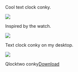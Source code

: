 Cool text clock conky.

<img src="https://skandyns.github.io/img/qlocktwo-conky.png"/>

Inspired by the watch.

<img src="https://skandyns.github.io/img/qlocktwo-watch.jpg"/>

Text clock conky on my desktop.

<img src="https://skandyns.github.io/img/qlocktwo-conky-desktop.png"/>

Qlocktwo conky<a href="https://github.com/skandyns/qlocktwo-conky" target="_blank">Download</a>
